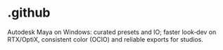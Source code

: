 # .github
Autodesk Maya on Windows: curated presets and IO; faster look‑dev on RTX/OptiX, consistent color (OCIO) and reliable exports for studios.
